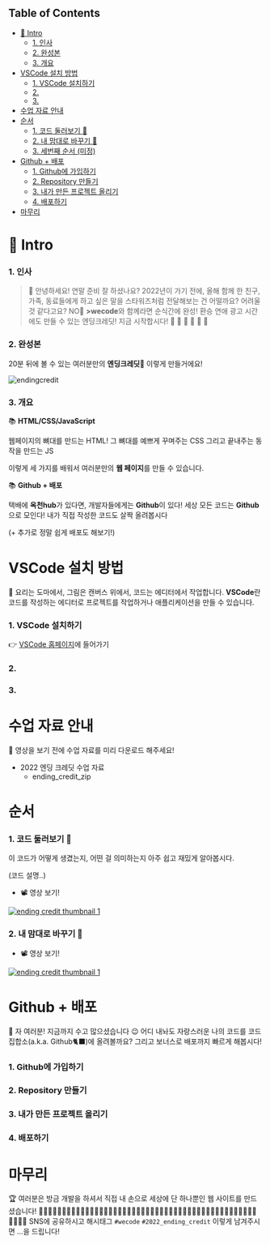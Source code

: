 ## Table of Contents
- [💫 Intro](#--intro)
    + [1. 인사](#1---)
    + [2. 완성본](#2----)
    + [3. 개요](#3---)
- [VSCode 설치 방법](#vscode------)
    + [1. VSCode 설치하기](#1-vscode-----)
    + [2.](#2)
    + [3.](#3)
- [수업 자료 안내](#--------)
- [순서](#--)
    + [1. 코드 둘러보기 👀](#1-----------)
    + [2. 내 맘대로 바꾸기 🎨](#2-------------)
    + [3. 세번째 순서 (미정)](#3------------)
- [Github + 배포](#github-----)
    + [1. Github에 가입하기](#1-github------)
    + [2. Repository 만들기](#2-repository----)
    + [3. 내가 만든 프로젝트 올리기](#3---------------)
    + [4. 배포하기](#4-----)
- [마무리](#---)




# 💫 Intro

### 1. 인사

>🍾 안녕하세요! 연말 준비 잘 하셨나요? 2022년이 가기 전에, 올해 함께 한 친구, 가족, 동료들에게 하고 싶은 말을 스타워즈처럼 전달해보는 건 어떨까요? 어려울 것 같다고요? NO🙅 **>wecode**와 함께라면 순식간에 완성! 환승 연애 광고 시간에도 만들 수 있는 엔딩크레딧! 지금 시작합시다! 🚗 💨 🚗 💨 🚗 💨

</aside>

### 2. 완성본

20분 뒤에 볼 수 있는 여러분만의 **엔딩크레딧**🎉 이렇게 만들거에요!

![endingcredit](https://user-images.githubusercontent.com/75296815/198949058-35bb6d91-3e0e-4652-ae74-b2be420feb18.gif)

### 3. 개요

📚 **HTML/CSS/JavaScript**

웹페이지의 뼈대를 만드는 HTML! 그 뼈대를 예쁘게 꾸며주는 CSS 그리고 끝내주는 동작을 만드는 JS

이렇게 세 가지를 배워서 여러분만의 **웹 페이지**를 만들 수 있습니다.


 📚 **Github + 배포**

택배에 **옥천hub**가 있다면, 개발자들에게는 **Github**이 있다! 세상 모든 코드는 **Github**으로 모인다! 내가 직접 작성한 코드도 살짝 올려봅시다

(+ 추가로 정말 쉽게 배포도 해보기!)


# VSCode 설치 방법

📓 요리는 도마에서, 그림은 캔버스 위에서, 코드는 에디터에서 작업합니다. **VSCode**란 코드를 작성하는 에디터로 프로젝트를 작업하거나 애플리케이션을 만들 수 있습니다.

### 1. VSCode 설치하기

👉 [VSCode 홈페이지](https://code.visualstudio.com/download)에 들어가기

### 2.

### 3.

# 수업 자료 안내

📓 영상을 보기 전에 수업 자료를 미리 다운로드 해주세요!
-   2022 엔딩 크레딧 수업 자료
    -   ending_credit_zip

# 순서

### 1. 코드 둘러보기 👀

이 코드가 어떻게 생겼는지, 어떤 걸 의미하는지 아주 쉽고 재밌게 알아봅시다.

(코드 설명..)

-   📽️ 영상 보기!
    
[![ending credit thumbnail 1](https://img.youtube.com/vi/klkdMH-Z7og/0.jpg)](https://www.youtube.com/watch?v=klkdMH-Z7og)

### 2. 내 맘대로 바꾸기 🎨

-   📽️ 영상 보기!
    
[![ending credit thumbnail 1](https://img.youtube.com/vi/klkdMH-Z7og/0.jpg)](https://www.youtube.com/watch?v=klkdMH-Z7og)


# Github + 배포

 📓 자 여러분! 지금까지 수고 많으셨습니다 😉 어디 내놔도 자랑스러운 나의 코드를 코드 집합소(a.k.a. Github🐈‍⬛)에 올려볼까요? 그리고 보너스로 배포까지 빠르게 해봅시다!

### 1. Github에 가입하기

### 2. Repository 만들기

### 3. 내가 만든 프로젝트 올리기

### 4. 배포하기

# 마무리

🏆 여러분은 방금 개발을 하셔서 직접 내 손으로 세상에 단 하나뿐인 웹 사이트를 만드셨습니다! 👏👏🏻👏🏼👏🏽👏🏾👏🏿👏👏🏻👏🏼👏🏽👏🏾👏🏿👏👏🏻👏🏼👏🏽👏🏾👏🏿👏👏🏻👏🏼👏🏽👏🏾👏🏿👏👏🏻👏🏼👏🏽 SNS에 공유하시고 해시태그 `#wecode` `#2022_ending_credit` 이렇게 남겨주시면 …을 드립니다!
